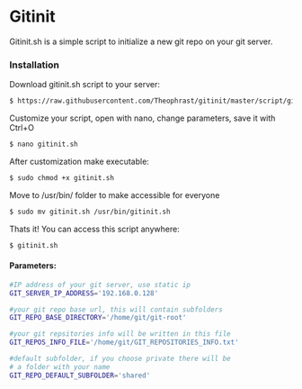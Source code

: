 # Gitinit

Gitinit.sh is a simple script to initialize a new git repo on your git server.


### Installation

Download gitinit.sh script to your server:
```sh
$ https://raw.githubusercontent.com/Theophrast/gitinit/master/script/gitinit.sh
```
Customize your script, open with nano, change parameters, save it with Ctrl+O
```sh
$ nano gitinit.sh
```
After customization make executable:
```sh
$ sudo chmod +x gitinit.sh
```
Move to /usr/bin/ folder to make accessible for everyone
```sh
$ sudo mv gitinit.sh /usr/bin/gitinit.sh
```
Thats it!
You can access this script anywhere:
```sh
$ gitinit.sh
```
#### Parameters:
```sh
#IP address of your git server, use static ip
GIT_SERVER_IP_ADDRESS='192.168.0.128'

#your git repo base url, this will contain subfolders
GIT_REPO_BASE_DIRECTORY='/home/git/git-root'

#your git repsitories info will be written in this file
GIT_REPOS_INFO_FILE='/home/git/GIT_REPOSITORIES_INFO.txt'

#default subfolder, if you choose private there will be
# a folder with your name
GIT_REPO_DEFAULT_SUBFOLDER='shared'
```